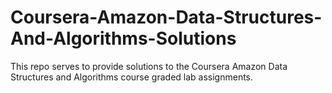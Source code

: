 # Coursera-Amazon-Data-Structures-And-Algorithms-Solutions
 This repo serves to provide solutions to the Coursera Amazon Data Structures and Algorithms course graded lab assignments.
